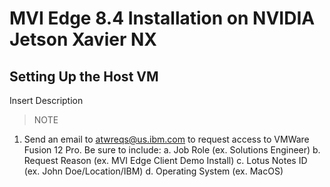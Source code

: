 # MVI Edge 8.4 Installation on NVIDIA Jetson Xavier NX

## Setting Up the Host VM
Insert Description
> NOTE
  1. Send an email to atwreqs@us.ibm.com to request access to VMWare Fusion 12 Pro. Be sure to include:
    a. Job Role (ex. Solutions Engineer)
    b. Request Reason (ex. MVI Edge Client Demo Install)
    c. Lotus Notes ID (ex. John Doe/Location/IBM)
    d. Operating System (ex. MacOS)
